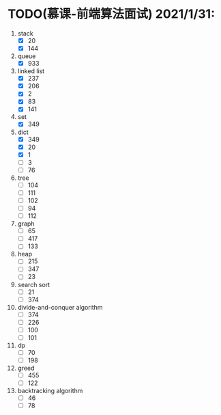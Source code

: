# TODO(慕课-前端算法面试) 2021/1/31:
1. stack
    - [x] 20
    - [x] 144
1. queue
    - [x] 933
1. linked list
    - [x] 237
    - [x] 206
    - [x] 2
    - [x] 83
    - [x] 141
1. set
    - [x] 349
1. dict
    - [x] 349
    - [x] 20
    - [x] 1
    - [ ] 3
    - [ ] 76
1. tree
    - [ ] 104
    - [ ] 111
    - [ ] 102
    - [ ] 94
    - [ ] 112
1. graph
    - [ ] 65
    - [ ] 417
    - [ ] 133
1. heap
    - [ ] 215
    - [ ] 347
    - [ ] 23
1. search sort
    - [ ] 21
    - [ ] 374
1. divide-and-conquer algorithm 
    - [ ] 374
    - [ ] 226
    - [ ] 100
    - [ ] 101
1. dp
    - [ ] 70
    - [ ] 198
1. greed
    - [ ] 455
    - [ ] 122
1. backtracking algorithm
    - [ ] 46
    - [ ] 78
